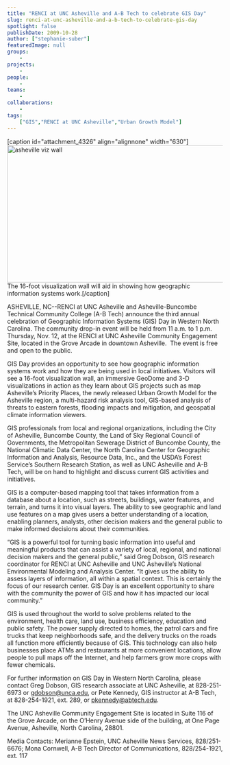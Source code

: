 ```yaml
---
title: "RENCI at UNC Asheville and A-B Tech to celebrate GIS Day"
slug: renci-at-unc-asheville-and-a-b-tech-to-celebrate-gis-day
spotlight: false
publishDate: 2009-10-28
author: ["stephanie-suber"]
featuredImage: null
groups:
    - 
projects:
    - 
people:
    - 
teams: 
    - 
collaborations:
    - 
tags:
    ["GIS","RENCI at UNC Asheville","Urban Growth Model"]
---
```

[caption id="attachment_4326" align="alignnone" width="630"]<a href="https://www.renci.org/wp-content/uploads/2009/10/asheville-story.jpg"><img class="wp-image-4326 size-full" title="asheville-story" src="https://www.renci.org/wp-content/uploads/2009/10/asheville-story.jpg" alt="asheville viz wall" width="630" height="320" /></a> The 16-foot visualization wall will aid in showing how geographic information systems work.[/caption]

ASHEVILLE, NC--RENCI at UNC Asheville and Asheville-Buncombe Technical Community College (A-B Tech) announce the third annual celebration of Geographic Information Systems (GIS) Day in Western North Carolina. The community drop-in event will be held from 11 a.m. to 1 p.m. Thursday, Nov. 12, at the RENCI at UNC Asheville Community Engagement Site, located in the Grove Arcade in downtown Asheville.  The event is free and open to the public.

<!--more-->

GIS Day provides an opportunity to see how geographic information systems work and how they are being used in local initiatives. Visitors will see a 16-foot visualization wall, an immersive GeoDome and 3-D visualizations in action as they learn about GIS projects such as map Asheville’s Priority Places, the newly released Urban Growth Model for the Asheville region, a multi-hazard risk analysis tool, GIS-based analysis of threats to eastern forests, flooding impacts and mitigation, and geospatial climate information viewers.

GIS professionals from local and regional organizations, including the City of Asheville, Buncombe County, the Land of Sky Regional Council of Governments, the Metropolitan Sewerage District of Buncombe County, the National Climatic Data Center, the North Carolina Center for Geographic Information and Analysis, Resource Data, Inc., and the USDA’s Forest Service’s Southern Research Station, as well as UNC Asheville and A-B Tech, will be on hand to highlight and discuss current GIS activities and initiatives.

GIS is a computer-based mapping tool that takes information from a database about a location, such as streets, buildings, water features, and terrain, and turns it into visual layers. The ability to see geographic and land use features on a map gives users a better understanding of a location, enabling planners, analysts, other decision makers and the general public to make informed decisions about their communities.

“GIS is a powerful tool for turning basic information into useful and meaningful products that can assist a variety of local, regional, and national decision makers and the general public,” said Greg Dobson, GIS research coordinator for RENCI at UNC Asheville and UNC Asheville’s National Environmental Modeling and Analysis Center. “It gives us the ability to assess layers of information, all within a spatial context. This is certainly the focus of our research center. GIS Day is an excellent opportunity to share with the community the power of GIS and how it has impacted our local community.”

GIS is used throughout the world to solve problems related to the environment, health care, land use, business efficiency, education and public safety. The power supply directed to homes, the patrol cars and fire trucks that keep neighborhoods safe, and the delivery trucks on the roads all function more efficiently because of GIS. This technology can also help businesses place ATMs and restaurants at more convenient locations, allow people to pull maps off the Internet, and help farmers grow more crops with fewer chemicals.

For further information on GIS Day in Western North Carolina, please contact Greg Dobson, GIS research associate at UNC Asheville, at 828-251-6973 or gdobson@unca.edu, or Pete Kennedy, GIS instructor at A-B Tech, at 828-254-1921, ext. 289, or pkennedy@abtech.edu.

The UNC Asheville Community Engagement Site is located in Suite 116 of the Grove Arcade, on the O’Henry Avenue side of the building, at One Page Avenue, Asheville, North Carolina, 28801.

<span class="head2">Media Contacts: </span>
Merianne Epstein, UNC Asheville News Services, 828/251-6676;
Mona Cornwell, A-B Tech Director of Communications, 828/254-1921, ext. 117
